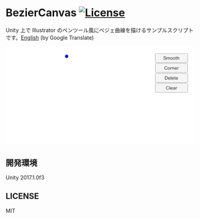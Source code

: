 # BezierCanvas [![License](https://img.shields.io/badge/license-MIT-lightgrey.svg)](http://mit-license.org)

Unity 上で Illustrator のペンツール風にベジェ曲線を描けるサンプルスクリプトです。[English](https://translate.google.com/translate?sl=ja&tl=en&u=https://github.com/setchi/BezierCanvas) (by Google Translate)

![screenshot](Documents/screencast.gif)

## 開発環境
Unity 2017.1.0f3

## LICENSE
MIT
